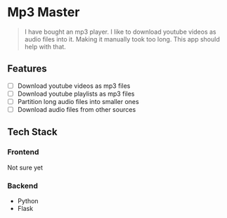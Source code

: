 # Mp3 Master

> I have bought an mp3 player. I like to download youtube videos as audio files into it. Making it manually took too long. This app should help with that.

## Features

- [ ] Download youtube videos as mp3 files
- [ ] Download youtube playlists as mp3 files
- [ ] Partition long audio files into smaller ones
- [ ] Download audio files from other sources

## Tech Stack

### Frontend
Not sure yet

### Backend
- Python
- Flask